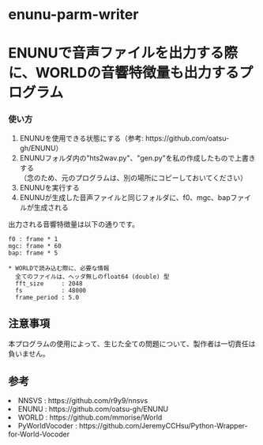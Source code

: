 # enunu-parm-writer
# ENUNUで音声ファイルを出力する際に、WORLDの音響特徴量も出力するプログラム

<h3>使い方</h3>
<ol>
<li>ENUNUを使用できる状態にする（参考: https://github.com/oatsu-gh/ENUNU）</li>
<li>ENUNUフォルダ内の"hts2wav.py"、"gen.py"を私の作成したもので上書きする<br>（念のため、元のプログラムは、別の場所にコピーしておいてください）</li>
<li>ENUNUを実行する</li>
<li>ENUNUが生成した音声ファイルと同じフォルダに、f0、mgc、bapファイルが生成される</li>
</ol>

<p>出力される音響特徴量は以下の通りです。</p>

	f0 : frame * 1
	mgc: frame * 60
	bap: frame * 5
	
	* WORLDで読み込む際に、必要な情報
	  全てのファイルは、ヘッダ無しのfloat64 (double) 型
	  fft_size     : 2048 
	  fs           : 48000
	  frame_period : 5.0

<h2>注意事項</h2>
本プログラムの使用によって、生じた全ての問題について、製作者は一切責任は負いません。

<h2>参考</h2>
<li>NNSVS          : https://github.com/r9y9/nnsvs </li>	
<li>ENUNU          : https://github.com/oatsu-gh/ENUNU </li>
<li>WORLD          : https://github.com/mmorise/World </li>
<li>PyWorldVocoder : https://github.com/JeremyCCHsu/Python-Wrapper-for-World-Vocoder </li>
